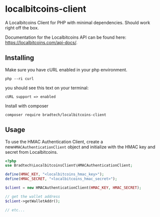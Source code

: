 # localbitcoins-client

A Localbitcoins Client for PHP with minimal dependencies. Should work
right off the box.

Documentation for the Localbitcoins API can be found here: <https://localbitcoins.com/api-docs/>.

## Installing

Make sure you have cURL enabled in your php environment.

```console
php --ri curl
```

you should see this text on your terminal:

`
cURL support => enabled
`

Install with composer

```console
composer require bradtech/localbitcoins-client
```

## Usage

To use the HMAC Authentication Client, create a new`HMACAuthenticationClient` object and
initialize with the HMAC key and secret from Localbitcoins.

```php
<?php
use Bradtech\LocalbitcoinsClient\HMACAuthenticationClient;

define(HMAC_KEY, "<localbitcoins_hmac_key>");
define(HMAC_SECRET, "<localbitcoins_hmac_secret>");

$client = new HMACAuthenticationClient(HMAC_KEY, HMAC_SECRET);

// get the wallet address
$client->getWalletAddr();

// etc...

```
